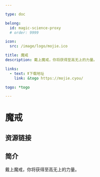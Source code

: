 ```yaml
---

type: doc

belong:
  id: magic-science-proxy
  # order: 9999

icon:
  src: /image/logo/mojie.ico

title: 魔戒
description: 戴上魔戒，你将获得至高无上的力量。

links:
  - text: ⏬下载地址
    link: &togo https://mojie.cyou/

togo: *togo

---
```


<ShowLogo />

# 魔戒

<ShowBreadcrumb />

## 资源链接

<ShowLinks />

## 简介

戴上魔戒，你将获得至高无上的力量。